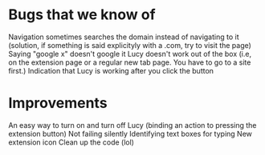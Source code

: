 # Bugs that we know of
Navigation sometimes searches the domain instead of navigating to it (solution, if something is said explicityly with a .com, try to visit the page)
Saying "google x" doesn't google it
Lucy doesn't work out of the box (i.e, on the extension page or a regular new tab page. You have to go to a site first.)
Indication that Lucy is working after you click the button

# Improvements
An easy way to turn on and turn off Lucy (binding an action to pressing the extension button)
Not failing silently
Identifying text boxes for typing
New extension icon
Clean up the code (lol)